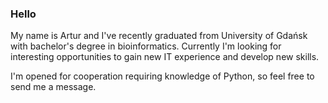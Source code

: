 ### Hello

My name is Artur and I've recently graduated from University of Gdańsk with bachelor's degree in bioinformatics.
Currently I'm looking for interesting opportunities to gain new IT experience and develop new skills.

I'm opened for cooperation requiring knowledge of Python, so feel free to send me a message.



